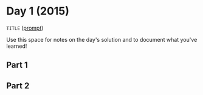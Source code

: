 # Day 1 (2015)

`TITLE` ([prompt](https://adventofcode.com/2015/day/1))

Use this space for notes on the day's solution and to document what you've learned!

## Part 1

## Part 2

